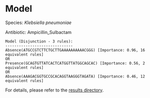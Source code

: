 
# Model

Species: *Klebsiella pneumoniae*

Antibiotic: Ampicillin_Sulbactam

```
Model (Disjunction - 3 rules):
------------------------------
Absence(ATGCCGTCTTCTGCTTGAAAAAAAAAACGGG) [Importance: 0.96, 16 equivalent rules]
OR
Presence(GCAGTGTTATCACTCATGGTTATGGCAGCAC) [Importance: 0.56, 2 equivalent rules]
OR
Absence(AAAGACGGTGCCGCACAGGTAAGGGTAGATA) [Importance: 0.46, 12 equivalent rules]

```

For details, please refer to the [results directory](../../../../../results/scm_b/klebsiella%20pneumoniae/ampicillin_sulbactam/repeat_6/).


